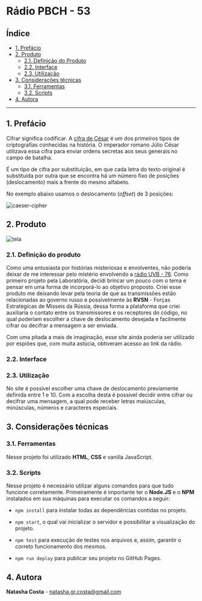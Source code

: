 # Rádio PBCH - 53

## Índice

* [1. Prefácio](#1-prefácio)
* [2. Produto](#2-produto)
  * [2.1. Definição do Produto](#21-definição-do-produto)
  * [2.2. Interface](#22-interface)
  * [2.3. Utilização](#23-utilização)
* [3. Considerações técnicas](#3-considerações-técnicas)
  * [3.1. Ferramentas](#31-ferramentas)
  * [3.2. Scripts](#32-scripts)
* [4. Autora](#4-autora)

***

## 1. Prefácio

Cifrar significa codificar. A [cifra de
César](https://pt.wikipedia.org/wiki/Cifra_de_C%C3%A9sar) é um dos primeiros
tipos de criptografias conhecidas na história. O imperador romano Júlio César
utilizava essa cifra para enviar ordens secretas aos seus generais no campo de
batalha.

É um tipo de cifra por substituição, em que cada letra do texto original é
substituida por outra que se encontra há um número fixo de posições
(deslocamento) mais a frente do mesmo alfabeto.

No exemplo abaixo usamos o deslocamento (_offset_) de 3 posições:

![caeser-cipher](https://user-images.githubusercontent.com/42393520/79086411-4d6b9180-7d12-11ea-8d6f-e034ccdde7b9.png)

## 2. Produto

![tela](https://user-images.githubusercontent.com/42393520/79086407-4c3a6480-7d12-11ea-843d-58172c5d584e.png)

### 2.1. Definição do produto

Como uma entusiasta por histórias misteriosas e envolventes, não poderia deixar de me interessar pelo mistério envolvendo a [rádio UVB - 76](https://pt.wikipedia.org/wiki/UVB-76). Como primeiro projeto pela Laboratória, decidi brincar um pouco com o tema e pensar em uma forma de incorporá-lo ao objetivo proposto.
Criei esse produto me deixando levar pela teoria de que as transmissões estão relacionadas ao governo russo e possivelmente às **RVSN** - Forças Estratégicas de Mísseis da Rússia, dessa forma a plataforma que criei auxiliaria o contato entre os transmissores e os receptores do código, no qual poderiam escolher a chave de deslocamento desejada e facilmente cifrar ou decifrar a mensagem a ser enviada. 

Com uma pitada a mais de imaginação, esse site ainda poderia ser utilizado por espiões que, com muita astúcia, obtiveram acesso ao link da rádio.

### 2.2. Interface

### 2.3. Utilização

No site é possível escolher uma chave de deslocamento previamente definida entre 1 e 10. Com a escolha desta é possível decidir entre cifrar ou decifrar uma mensagem, a qual pode receber letras maiúsculas, minúsculas, números e caracteres especiais.

## 3. Considerações técnicas

### 3.1. Ferramentas

Nesse projeto foi utilizado **HTML**, **CSS** e vanilla JavaScript.

### 3.2. Scripts

Nesse projeto é necessário utilizar alguns comandos para que tudo funcione corretamente.
Primeiramente é importante ter o **Node.JS** e o **NPM** instalados em sua máquinas para executar os comandos a seguir:

* `
npm install
` para instalar todas as dependências contidas no projeto.

* `
npm start
`, o qual vai inicializar o servidor e possibilitar a visualização do projeto.

* `
npm test
` para execução de testes nos arquivos e, assim, garantir o correto funcionamento dos mesmos.

* `
npm run deploy
` para publicar seu projeto no GitHub Pages.

## 4. Autora 

**Natasha Costa** - natasha.gr.costa@gmail.com
